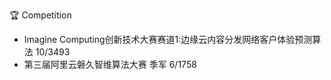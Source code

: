 
:trophy: Competition
  - Imagine Computing创新技术大赛赛道1:边缘云内容分发网络客户体验预测算法 10/3493
  - 第三届阿里云磐久智维算法大赛 季军 6/1758
  
